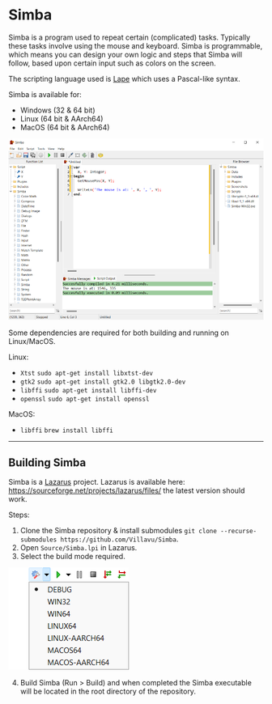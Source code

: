 Simba
=====

Simba is a program used to repeat certain (complicated) tasks. Typically these tasks involve using the mouse and keyboard. Simba is programmable, which means you can design your own logic and steps that Simba will follow, based upon certain input such as colors on the screen.

The scripting language used is [Lape](https://github.com/nielsAD/lape) which uses a Pascal-like syntax.

Simba is available for:
 - Windows (32 & 64 bit)
 - Linux (64 bit & AArch64)
 - MacOS (64 bit & AArch64)

![Simba on Windows 11](Images/docs/simba_windows.png)

Some dependencies are required for both building and running on Linux/MacOS.

Linux:
  - `Xtst` `sudo apt-get install libxtst-dev`
  - `gtk2` `sudo apt-get install gtk2.0 libgtk2.0-dev`
  - `libffi` `sudo apt-get install libffi-dev`
  - `openssl` `sudo apt-get install openssl`
  
MacOS:
  - `libffi` `brew install libffi`

------
## Building Simba

Simba is a [Lazarus](https://www.lazarus-ide.org/) project. Lazarus is available here: https://sourceforge.net/projects/lazarus/files/ the latest version should work.

Steps:
1) Clone the Simba repository & install submodules `git clone --recurse-submodules https://github.com/Villavu/Simba`. 
2) Open `Source/Simba.lpi` in Lazarus.
3) Select the build mode required.

![Build Mode](Images/docs/buildmode.png)

4) Build Simba (Run > Build) and when completed the Simba executable will be located in the root directory of the repository.